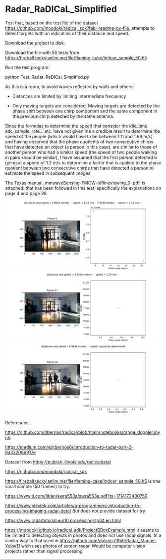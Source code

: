 # Radar_RaDICaL_Simplified
Test that, based on the test file of the dataset https://github.com/moodoki/radical_sdk?tab=readme-ov-file, attempts to detect targets with an indication of their distance and speed.

Download the project to disk:

Download the file with 50 tests from https://fireball.teckyianlim.me/file/flaming-cake/indoor_sample_50.h5

Run the test program:

python Test_Radar_RaDICal_Simplfied.py

As this is a room, to avoid waves reflected by walls and others:

- Distances are limited  by limiting  intermediate frecuency

- Only moving targets are considered. Moving targets are detected by the phase shift between one chirp component and the same component
  in the previous chirp detected by the same antenna.

Since the formulas to determine the speed that consider the idle_time, adc_sample_rate... etc. have not given me a credible result to determine the speed of the people (which would have to be between 1.11 and 1.66 m/s) and having observed that the phase quotients of two consecutive chirps that have detected an object (a person in this case), are similar to those of another person who had a similar speed (the speed of two people walking in pairs should be similar), I have assumed that the first person detected is going at a speed of 1.2 m/s to determine a factor that is applied to the phase quotient between two consecutive chirps that have detected a person to estimate the speed in subsequent images.  

The Texas manual, mmwaveSensing-FMCW-offlineviewing_0 .pdf, is attached. that has been followed in this test, specifically the explanations on page 4 and page 28

![Fig1](https://github.com/ablanco1950/Radar_RaDICaL_Simplified/blob/main/Frame0.png)
![Fig2](https://github.com/ablanco1950/Radar_RaDICaL_Simplified/blob/main/Frame17.png)
![Fig2](https://github.com/ablanco1950/Radar_RaDICaL_Simplified/blob/main/Frame26.png)

References:

https://github.com/itberrios/radical/blob/main/notebooks/range_doppler.ipynb

https://medium.com/@itberrios6/introduction-to-radar-part-2-8a332066917e

Dataset from
https://publish.illinois.edu/radicaldata/

https://github.com/moodoki/radical_sdk


https://fireball.teckyianlim.me/file/flaming-cake/indoor_sample_50.h5
Is one small sample (50 frames) to try.

https://www.ti.com/lit/an/swra553a/swra553a.pdf?ts=1714172430750

https://www.plextek.com/articles/a-programmers-introduction-to-processing-imaging-radar-data/
But does not provide dataset for try:

https://www.radartutorial.eu/10.processing/sp04.en.html

https://moodoki.github.io/radical_sdk/ProjectBBoxExample.html
It seems to be limited to detecting objects in photos and does not use radar signals. In a similar way to that used in https://github.com/ablanco1950/Radar_Marine-Yolov11 wich uses photos of screen radar.
Would be computer vision projects rather than signal processing
